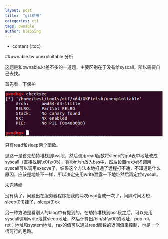 ```yaml
---
layout: post
title:  "git使用"
categories: ctf
tags: pwnable
author: ble55ing
---
```


* content
{:toc}

##pwnable.tw unexploitable 分析

这题是和pwnable.kr差不多的一道题，主要区别在于没有给syscall。所以需要自己去找。

首先看一下保护

![](https://raw.githubusercontent.com/ble55ing/PicGo/master/20190414215212.png?token=AlMwaChMmSgjYv2UJenZVlpOa0A3g640ks5csztLwA%3D%3D)

只有read和sleep两个函数。

思路一是首先劫持堆栈到bss段，然后调用read函数将sleep的got表中地址改成syscall（直接找到\x0f\x05），将/bin/sh放入bss中，然后设置rax为59调用syscall可以调用execve了，结果这个方法本地打通了远程打不通，不知道是什么原因。应该是地址不一样，所以决定先用write泄露一下地址然后再定位syscall。

未完待续

没有续了，问题出在服务器程序把我的两次read当成一次了，间隔时间太短，sleep(0.1)挂了，sleep(3)ok

另一种方法是看别人的blog中有提到的，在劫持堆栈到bss段之后，可以先用syscall调用write泄露sleep地址，然后计算出/bin/sh\x00的地址，pop rdi，ret；地址和system地址，rax的值可以通过read函数的返回值来控制，也是一个很可行的思路。
